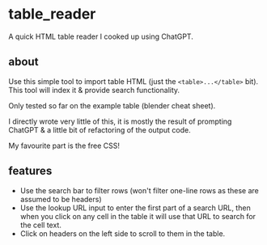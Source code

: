 # table_reader
A quick HTML table reader I cooked up using ChatGPT.

## about
Use this simple tool to import table HTML (just the `<table>...</table>` bit). This tool will index it & provide search functionality.

Only tested so far on the example table (blender cheat sheet).

I directly wrote very little of this, it is mostly the result of prompting ChatGPT & a little bit of refactoring of the output code.

My favourite part is the free CSS!

## features
- Use the search bar to filter rows (won't filter one-line rows as these are assumed to be headers)
- Use the lookup URL input to enter the first part of a search URL, then when you click on any cell in the table it will use that URL to search for the cell text.
- Click on headers on the left side to scroll to them in the table.
